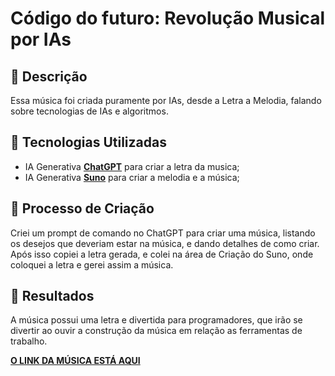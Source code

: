 # Código do futuro: Revolução Musical por IAs

## 📒 Descrição
Essa música foi criada puramente por IAs, desde a Letra a Melodia, falando sobre tecnologias de IAs e algoritmos.
## 🤖 Tecnologias Utilizadas
- IA Generativa **[ChatGPT](https://chat.openai.com)** para criar a letra da musica;
- IA Generativa **[Suno](https://suno.com/)** para criar a melodia e a música;
## 🧐 Processo de Criação
Criei um prompt de comando no ChatGPT para criar uma música, listando os desejos que deveriam estar na música, e dando detalhes de como criar. Após isso copiei a letra gerada, e colei na área de Criação do Suno, onde coloquei a letra e gerei assim a música.

## 🚀 Resultados
A música possui uma letra e divertida para programadores, que irão se divertir ao ouvir a construção da música em relação as ferramentas de trabalho.

**[O LINK DA MÚSICA ESTÁ AQUI](https://suno.com/song/3e9b2c96-03e6-4093-80eb-85095e03e8b8)**
